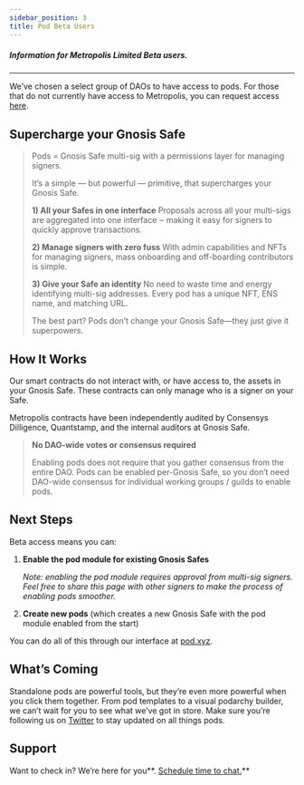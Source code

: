 ```yaml
---
sidebar_position: 3
title: Pod Beta Users
---
```


##### Information for Metropolis Limited Beta users.

---

We’ve chosen a select group of DAOs to have access to pods. For those that do not currently have access to Metropolis, you can request access [here](https://metropods.typeform.com/build). 

## Supercharge your Gnosis Safe

> Pods = Gnosis Safe multi-sig with a permissions layer for managing signers.
>
> It’s a simple — but powerful — primitive, that supercharges your Gnosis Safe.
> 
> **1) All your Safes in one interface**
> Proposals across all your multi-sigs are aggregated into one interface ‒ making it easy for signers to quickly approve transactions.
> 
> **2) Manage signers with zero fuss**
> With admin capabilities and NFTs for managing signers, mass onboarding and off-boarding contributors is simple.
> 
> **3) Give your Safe an identity**
> No need to waste time and energy identifying multi-sig addresses. Every pod has a unique NFT, ENS name, and matching URL.
> 
> The best part? Pods don’t change your Gnosis Safe—they just give it superpowers.

## How It Works

Our smart contracts do not interact with, or have access to, the assets in your Gnosis Safe. These contracts can only manage who is a signer on your Safe.

Metropolis contracts have been independently audited by Consensys Dilligence, Quantstamp, and the internal auditors at Gnosis Safe.

> **No DAO-wide votes or consensus required**
> 
> Enabling pods does not require that you gather consensus from the entire DAO. Pods can be enabled per-Gnosis Safe, so you don’t need DAO-wide consensus for individual working groups / guilds to enable pods.

## Next Steps

Beta access means you can:

1. **Enable the pod module for existing Gnosis Safes**

    *Note: enabling the pod module requires approval from multi-sig signers. Feel free to share this page with other signers to make the process of enabling pods smoother.*

2. **Create new pods** (which creates a new Gnosis Safe with the pod module enabled from the start)

You can do all of this through our interface at [pod.xyz](https://pod.xyz/).

## What’s Coming

Standalone pods are powerful tools, but they’re even more powerful when you click them together. From pod templates to a visual podarchy builder, we can’t wait for you to see what we’ve got in store. Make sure you’re following us on [Twitter](https://twitter.com/0xmetropolis) to stay updated on all things pods.

## Support

Want to check in? We’re here for you**. [Schedule time to chat.](https://calendly.com/d/dxs-8fy-2km/pod-beta-access-check-in?month=2022-08)**
